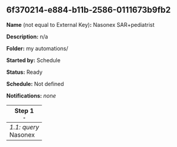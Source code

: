 ## 6f370214-e884-b11b-2586-0111673b9fb2

**Name** (not equal to External Key)**:** Nasonex SAR+pediatrist

**Description:** n/a

**Folder:** my automations/

**Started by:** Schedule

**Status:** Ready

**Schedule:** Not defined

**Notifications:** _none_


| Step 1<br>_<small>-</small>_ |
| --- |
| _1.1: query_<br>Nasonex |
